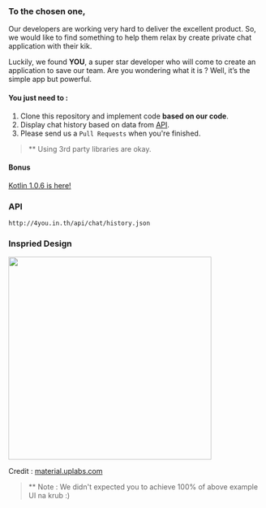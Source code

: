 ### To the chosen one,
Our developers are working very hard to deliver the excellent product. 
So, we would like to find something to help them relax by create private chat application with their kik.


Luckily, we found **YOU**, a super star developer who will come to create an application to save our team.
Are you wondering what it is ?  Well, it’s the simple app but powerful.

#### You just need to :
1. Clone this repository and implement code **based on our code**.
2. Display chat history based on data from <a href="#api">API</a>.
3. Please send us a `Pull Requests` when you're finished.

> ** Using 3rd party libraries are okay.

#### Bonus
<a href="https://blog.jetbrains.com/kotlin/2016/12/kotlin-1-0-6-is-here/" target="_blank">Kotlin 1.0.6 is here!</a>

### API
```
http://4you.in.th/api/chat/history.json
```
### Inspried Design
<img src="https://assets.materialup.com/uploads/2396df54-c09d-41b0-84b7-1ff60430f765/alvin_armstrong.jpg" width="400" />

Credit : <a href="https://material.uplabs.com/posts/whatsapp-material-redesign" target="_blank">material.uplabs.com</a>

> ** Note : We didn't expected you to achieve 100% of above example UI na krub :)
